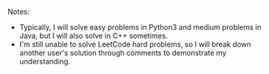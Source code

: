 Notes: 
- Typically, I will solve easy problems in Python3 and medium problems in Java, but I will also solve in C++ sometimes. 
- I'm still unable to solve LeetCode hard problems, so I will break down another user's solution through comments to demonstrate my understanding. 
